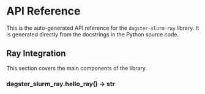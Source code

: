 # API Reference

This is the auto-generated API reference for the `dagster-slurm-ray` library.
It is generated directly from the docstrings in the Python source code.

## Ray Integration

This section covers the main components of the library.

<a id="module-dagster_slurm_ray"></a>

### dagster_slurm_ray.hello_ray() → str
